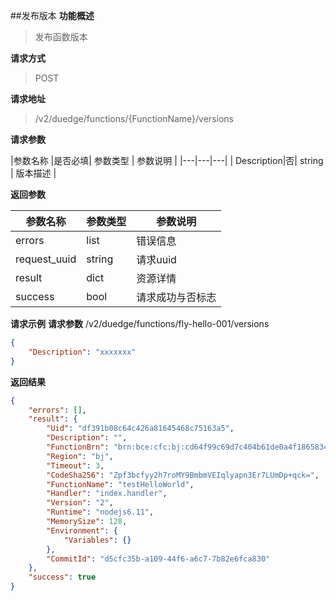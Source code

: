 ##发布版本
**功能概述**
> 发布函数版本

**请求方式**
> POST

**请求地址**
> /v2/duedge/functions/{FunctionName}/versions

**请求参数**

|参数名称 |是否必填| 参数类型 | 参数说明 | 
|---|---|---|
| Description|否| string | 版本描述 |



**返回参数**

|参数名称 | 参数类型 | 参数说明 | 
|---|---|---|
| errors| list | 错误信息 |
| request_uuid | string | 请求uuid |
| result|dict | 资源详情 |
| success| bool | 请求成功与否标志 |

**请求示例**
**请求参数**
 /v2/duedge/functions/fly-hello-001/versions
```json
{
    "Description": "xxxxxxx"
}
```


**返回结果**
```json
{
	"errors": [],
	"result": {
		"Uid": "df391b08c64c426a81645468c75163a5",
		"Description": "",
		"FunctionBrn": "brn:bce:cfc:bj:cd64f99c69d7c404b61de0a4f1865834:function:testHelloWorld:2",
		"Region": "bj",
		"Timeout": 3,
		"CodeSha256": "Zpf3bcfyy2h7roMY9BmbmVEIqlyapn3Er7LUmDp+qck=",
		"FunctionName": "testHelloWorld",
		"Handler": "index.handler",
		"Version": "2",
		"Runtime": "nodejs6.11",
		"MemorySize": 128,
		"Environment": {
			"Variables": {}
		},
		"CommitId": "d5cfc35b-a109-44f6-a6c7-7b82e6fca830"
	},
	"success": true
}
```